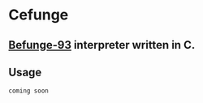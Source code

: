 # Cefunge
[Befunge-93](https://catseye.tc/view/Befunge-93/doc/Befunge-93.markdown) interpreter written in C.
---
## Usage
`coming soon`